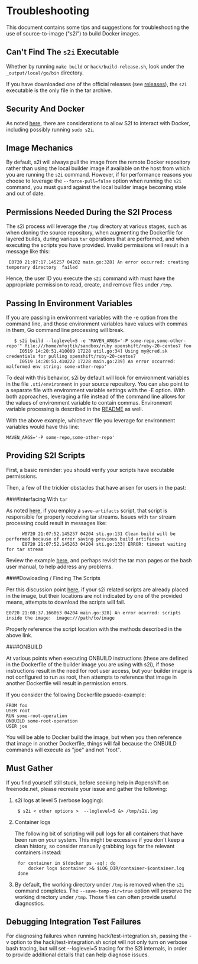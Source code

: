 
Troubleshooting
=================

This document contains some tips and suggestions for troubleshooting the use of source-to-image ("s2i") to build Docker images.

Can't Find The `s2i` Executable
--------------

Whether by  running `make build` or `hack/build-release.sh`, look under the `_output/local/go/bin` directory.

If you have downloaded one of the official releases (see [releases](https://github.com/openshift/source-to-image/releases)), the `s2i` executable is the only file in the tar archive.

Security And Docker
--------------

As noted [here](https://github.com/openshift/source-to-image/#security), there are considerations to allow S2I to interact with Docker, including possibly running `sudo s2i`.

Image Mechanics
--------------

By default, s2i will always pull the image from the remote Docker repository rather than using the local builder image if available on the host from which you are running the `s2i` command.  However, if for performance reasons you choose to leverage the `--force-pull=false` option when running the `s2i` command,
you must guard against the local builder image becoming stale and out of date.

Permissions Needed During the S2I Process
--------------

The s2i process will leverage the `/tmp` directory at various stages, such as when cloning the source repository, when augmenting the Dockerfile for layered builds, during various `tar` operations that are performed, and when executing the scripts you have provided.  Invalid permissions will result in a message like this:

     E0720 21:07:17.145257 04202 main.go:328] An error occurred: creating temporary directory  failed

Hence, the user ID you execute the `s2i` command with must have the appropriate permission to read, create, and remove files under `/tmp`.

Passing In Environment Variables
--------------

If you are passing in environment variables with the -e option from the command line, and those environment variables have values with commas in them, Go command line processing will break.

       $ s2i build --loglevel=5 -e "MAVEN_ARGS='-P some-repo,some-other-repo'" file:///home/mfojtik/sandbox/ruby openshift/ruby-20-centos7 foo
       	 I0519 14:20:51.410089 17228 util.go:34] Using my@cred.sk credentials for pulling openshift/ruby-20-centos7
     	 I0519 14:20:51.410222 17228 main.go:239] An error occurred: malformed env string: some-other-repo'

To deal with this behavior, s2i by default will look for environment variables in the file `.sti/environment` in your source repository.  You can also point to a separate file with environment variable settings with the -E option.
With both approaches, leveraging a file instead of the command line allows for the values of environment variable to contain commas.  Environment variable processing is described in the [README](https://github.com/openshift/source-to-image#anatomy-of-a-builder-image) as well.

With the above example, whichever file you leverage for environment variables would have this line:


```
MAVEN_ARGS='-P some-repo,some-other-repo'
```


Providing S2I Scripts
--------------

First, a basic reminder:  you should verify your scripts have excutable permissions.

Then, a few of the trickier obstacles that have arisen for users in the past:

####Interfacing With `tar`

As noted [here](https://github.com/openshift/source-to-image/blob/master/docs/builder_image.md#save-artifacts), if you employ a `save-artifacts` script, that script is responsible for properly receiving tar streams.  Issues with `tar` stream processing could result in messages like:

	      W0720 21:07:52.145257 04204 sti.go:131 Clean build will be performed because of error saving previous build artifacts
	      E0720 21:07:52.145263 04204 sti.go:133] ERROR: timeout waiting for tar stream


Review the example [here](https://github.com/gabemontero/source-to-image/blob/master/docs/builder_image.md#save-artifacts), and perhaps revisit the tar man pages or the bash user manual, to help address any problems.


####Dowloading / Finding The Scripts

Per this discussion point  [here](https://github.com/openshift/source-to-image/blob/master/docs/builder_image.md#s2i-scripts), if your s2i related scripts are already placed in the image, but their locations are not indicated by one of the provided means, attempts to download the scripts will fail.

   	E0720 21:08:37.166063 04204 main.go:328] An error ocurred: scripts inside the image:  image:///path/to/image

Properly reference the script location with the methods described in the above link.


####ONBUILD

At various points when executing ONBUILD instructions (these are defined in the Dockerfile of the builder image you are using with s2i), if those instructions result in the need for root user access, but your builder image is not configured to run as root,
then attempts to reference that image in another Dockerfile will result in permission errors.

If you consider the following Dockerfile psuedo-example:

```
FROM foo
USER root
RUN some-root-operation
ONBUILD some-root-operation
USER joe
```

You will be able to Docker build the image, but when you then reference that image in another Dockerfile, things will fail because the ONBUILD commands will execute as "joe" and not "root".

Must Gather
-----------
If you find yourself still stuck, before seeking help in #openshift on freenode.net, please recreate your issue and gather the following:

1. s2i logs at level 5 (verbose logging):

        $ s2i < other options >  --loglevel=5 &> /tmp/s2i.log

2. Container logs

    The following bit of scripting will pull logs for **all** containers that have been run on your system.  This might be excessive if you don't keep a clean history, so consider manually grabbing logs for the relevant containers instead:

        for container in $(docker ps -aq); do
            docker logs $container >& $LOG_DIR/container-$container.log
        done

3. By default, the working directory under `/tmp` is removed when the `s2i` command completes.  The `--save-temp-dir=true` option will preserve the working directory under `/tmp`.  Those files can often provide useful diagnostics.



Debugging Integration Test Failures
--------------

For diagnosing failures when running hack/test-integration.sh, passing the -v option to the hack/test-integration.sh script will not only turn on verbose bash tracing, but will set --loglevel=5 tracing for the S2I internals, in
order to provide additional details that can help diagnose issues.
